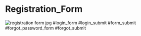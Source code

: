# Registration_Form
![registration form jpg](https://github.com/user-attachments/assets/756dc4f6-463a-4293-b301-9f731bd2b813)
#login_form
#login_submit
#form_submit
#forgot_password_form
#forgot_submit
